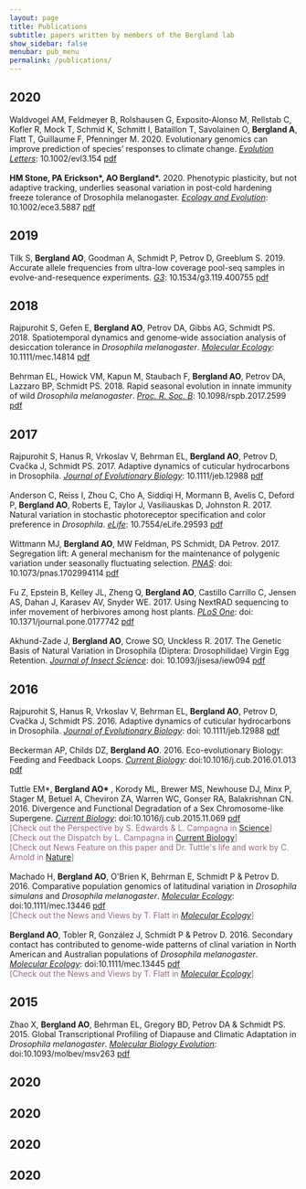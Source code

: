 ```yaml
---
layout: page
title: Publications
subtitle: papers written by members of the Bergland lab
show_sidebar: false
menubar: pub_menu
permalink: /publications/
---
```

<a id="2020"></a>
## 2020
Waldvogel AM, Feldmeyer B, Rolshausen G, Exposito‐Alonso M, Rellstab C, Kofler R, Mock T, Schmid K, Schmitt I, Bataillon T, Savolainen O, **Bergland A**, Flatt T, Guillaume F, Pfenninger M. 2020. Evolutionary genomics can improve prediction of species’ responses to climate change. <a href="https://onlinelibrary.wiley.com/doi/full/10.1002/evl3.154">_Evolution Letters_</a>: 10.1002/evl3.154 [pdf](http://bergland-lab.org/pdfs/Waldvogel_etal_2020.pdf)
<br><br>
**HM Stone, PA Erickson\*, AO Bergland\*.** 2020. Phenotypic plasticity, but not adaptive tracking, underlies seasonal variation in post‐cold hardening freeze tolerance of Drosophila melanogaster. [_Ecology and Evolution_](https://onlinelibrary.wiley.com/doi/full/10.1002/ece3.5887): 10.1002/ece3.5887 [pdf](http://bergland-lab.org/pdfs/Stone_etal_2020.pdf)

<a id="2019"></a>
## 2019
Tilk S, **Bergland AO**, Goodman A, Schmidt P, Petrov D, Greeblum S. 2019. Accurate allele frequencies from ultra-low coverage pool-seq samples in evolve-and-resequence experiments. [_G3_](https://www.g3journal.org/content/9/12/4159.abstract): 10.1534/g3.119.400755 [pdf](http://bergland-lab.org/pdfs/Tilk_etal_2019.pdf)

<a id="2018"></a>
## 2018
Rajpurohit S, Gefen E, **Bergland AO**, Petrov DA, Gibbs AG, Schmidt PS. 2018. Spatiotemporal dynamics and genome‐wide association analysis of desiccation tolerance in _Drosophila melanogaster_. [_Molecular Ecology_](https://www.ncbi.nlm.nih.gov/pmc/articles/PMC6129450/): 10.1111/mec.14814 [pdf](http://bergland-lab.org/pdfs/Rajpurohit_etal_2018.pdf)
<br><br>
Behrman EL, Howick VM, Kapun M, Staubach F, **Bergland AO**, Petrov DA, Lazzaro BP, Schmidt PS. 2018. Rapid seasonal evolution in innate immunity of wild _Drosophila melanogaster_. [_Proc. R. Soc. B_](https://royalsocietypublishing.org/doi/pdf/10.1098/rspb.2017.2599): 10.1098/rspb.2017.2599 [pdf](http://bergland-lab.org/pdfs/Behrman_etal_2018.pdf)

<a id="2017"></a>
## 2017
Rajpurohit S, Hanus R, Vrkoslav V, Behrman EL, **Bergland AO**, Petrov D, Cvačka J, Schmidt PS. 2017. Adaptive dynamics of cuticular hydrocarbons in Drosophila. [_Journal of Evolutionary Biology_](https://onlinelibrary.wiley.com/doi/full/10.1111/jeb.12988): 10.1111/jeb.12988 [pdf](http://bergland-lab.org/pdfs/Rajpurohit_etal_2017.pdf)
<br><br>
Anderson C, Reiss I, Zhou C, Cho A, Siddiqi H, Mormann B, Avelis C, Deford P, **Bergland AO**, Roberts E, Taylor J, Vasiliauskas D, Johnston R. 2017. Natural variation in stochastic photoreceptor specification and color preference in _Drosophila_. [_eLife_](https://elifesciences.org/articles/29593): 10.7554/eLife.29593 [pdf](http://bergland-lab.org/pdfs/Anderson_etal_2017.pdf)
<br><br>
Wittmann MJ, **Bergland AO**, MW Feldman, PS Schmidt, DA Petrov. 2017. Segregation lift: A general mechanism for the maintenance of polygenic variation under seasonally fluctuating selection. [_PNAS_](http://www.pnas.org/content/early/2017/10/27/1702994114.abstract.html): doi: 10.1073/pnas.1702994114 [pdf](http://bergland-lab.org/pdfs/Wittmann_etal_2017.pdf)
<br><br>
Fu Z, Epstein B, Kelley JL, Zheng Q, **Bergland AO**, Castillo Carrillo C, Jensen AS, Dahan J, Karasev AV, Snyder WE. 2017. Using NextRAD sequencing to infer movement of herbivores among host plants. [_PLoS One_](http://journals.plos.org/plosone/article?id=10.1371/journal.pone.0177742): doi: 10.1371/journal.pone.0177742 [pdf](http://bergland-lab.org/pdfs/Fu_etal_2017.pdf)
<br><br>
Akhund-Zade J, **Bergland AO**, Crowe SO, Unckless R. 2017. The Genetic Basis of Natural Variation in Drosophila (Diptera: Drosophilidae) Virgin Egg Retention. [_Journal of Insect Science_](http://jinsectscience.oxfordjournals.org/cgi/content/full/iew094?ijkey=cjJJem7tP3As9AR&keytype=ref): doi: 10.1093/jisesa/iew094 [pdf](http://bergland-lab.org/pdfs/AkhundZade_etal_2017.pdf)

<a id="2016"></a>
## 2016
Rajpurohit S, Hanus R, Vrkoslav V, Behrman EL, **Bergland AO**, Petrov D, Cvačka J, Schmidt PS. 2016. Adaptive dynamics of cuticular hydrocarbons in Drosophila. [_Journal of Evolutionary Biology_](https://www.ncbi.nlm.nih.gov/pubmed/27718537): doi: 10.1111/jeb.12988 [pdf](http://bergland-lab.org/pdfs/Rajpurohit_etal_2016.pdf)
<br><br>
Beckerman AP, Childs DZ, **Bergland AO**. 2016. Eco-evolutionary Biology: Feeding and Feedback Loops. [_Current Biology_](http://www.cell.com/current-biology/fulltext/S0960-9822(16)00063-4): doi:10.1016/j.cub.2016.01.013 [pdf](http://bergland-lab.org/pdfs/Beckerman_etal_2016.pdf)
<br><br>
Tuttle EM\*, **Bergland AO\*** , Korody ML, Brewer MS, Newhouse DJ, Minx P, Stager M, Betuel A, Cheviron ZA, Warren WC, Gonser RA, Balakrishnan CN. 2016. Divergence and Functional Degradation of a Sex Chromosome-like Supergene. [_Current Biology_](http://www.cell.com/current-biology/abstract/S0960-9822(15)01562-6): doi:10.1016/j.cub.2015.11.069 [pdf](http://bergland-lab.org/pdfs/Tuttle_etal_2016.pdf) <br>
<span style="color:#996888">\[Check out the Perspective by S. Edwards & L. Campagna in <a href="http://science.sciencemag.org/content/351/6272/446">Science</a>\]</span> <br>
<span style="color:#996888">\[Check out the Dispatch by L. Campagna in <a href="http://dx.doi.org/10.1016/j.cub.2015.12.005">Current Biology</a>\]</span> <br>
<span style="color:#996888">\[Check out News Feature on this paper and Dr. Tuttle's life and work by C. Arnold in <a href="http://www.nature.com/news/the-sparrow-with-four-sexes-1.21018">Nature</a>\]</span>
<br><br>
Machado H, **Bergland AO**, O'Brien K, Behrman E, Schmidt P & Petrov D. 2016. Comparative population genomics of latitudinal variation in _Drosophila simulans_ and _Drosophila melanogaster_. [_Molecular Ecology_](http://onlinelibrary.wiley.com/doi/10.1111/mec.13446/full): doi:10.1111/mec.13446 [pdf](http://bergland-lab.org/pdfs/Machado_etal_2016.pdf)<br>
<span style="color:#996888">[Check out the News and Views by T. Flatt in [_Molecular Ecology_](http://onlinelibrary.wiley.com/doi/10.1111/mec.13534/epdf)]</span>
<br><br>
**Bergland AO**, Tobler R, González J, Schmidt P & Petrov D. 2016. Secondary contact has contributed to genome-wide patterns of clinal variation in North American and Australian populations of _Drosophila melanogaster_. [_Molecular Ecology_](http://onlinelibrary.wiley.com/doi/10.1111/mec.13455/full): doi:10.1111/mec.13445 [pdf](http://bergland-lab.org/pdfs/Bergland_etal_2016.pdf)<br>
<span style="color:#996888">[Check out the News and Views by T. Flatt in [_Molecular Ecology_](http://onlinelibrary.wiley.com/doi/10.1111/mec.13534/epdf)]</span>

<a id="2015"></a>
## 2015
Zhao X, **Bergland AO**, Behrman EL, Gregory BD, Petrov DA & Schmidt PS. 2015. Global Transcriptional Profiling of Diapause and Climatic Adaptation in _Drosophila melanogaster_. [_Molecular Biology Evolution_](http://mbe.oxfordjournals.org/content/early/2015/12/15/molbev.msv263): doi:10.1093/molbev/msv263 [pdf](http://bergland-lab.org/pdfs/Zhao_etal_2015.pdf)

<a id="2014"></a>
## 2020

<a id="2013"></a>
## 2020

<a id="2012"></a>
## 2020

<a id="2011-and-earlier"></a>
## 2020
